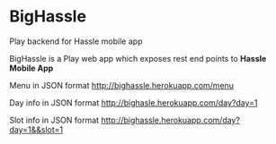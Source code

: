 # BigHassle

Play backend for Hassle mobile app

BigHassle is a Play web app which exposes rest end points to **Hassle Mobile App**

Menu in JSON format
http://bighassle.herokuapp.com/menu

Day info in JSON format
http://bighasle.herokuapp.com/day?day=1

Slot info in JSON format
http://bighassle.herokuapp.com/day?day=1&&slot=1
